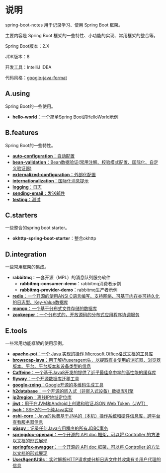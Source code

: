 # 说明

spring-boot-notes 用于记录学习、使用 Spring Boot 框架。

主要内容是 Spring Boot 框架的一些特性、小功能的实现、常用框架的整合等。

Spring Boot版本：2.X

JDK版本：8

开发工具：IntelliJ IDEA

代码风格：[google-java-format](https://github.com/google/google-java-format)

## A.using

Spring Boot的一些使用。

- [**hello-world**：一个简单Spring Boot的HelloWorld示例](DOC/A.using/hello-world/Hello-World.md)

## B.features

Spring Boot的一些特性。

- [**auto-configuration**：自动配置](DOC/B.feature/auto-configuration/Creating-Your-Own-Auto-Configuration.md)
- [**bean-validation**：Bean数据验证(常用注解、校验模式配置、国际化、自定义验证器)](DOC/B.feature/bean-validation/bean-validation.md)
- [**externalized-configuration**：外部化配置](DOC/B.feature/externalized-configuration/Externalized-Configuration.md)
- [**internationalization**：国际化消息提示](DOC/B.feature/i18n/Internationalization.md)
- [**logging**：日志](DOC/B.feature/logging/Logging.md)
- [**sending-email**：发送邮件](DOC/B.feature/mail/Sending-Email.md)
- [**testing**：测试](DOC/B.feature/testing/Testing.md)

## C.starters

一些整合的spring boot starter。

- **okhttp-spring-boot-starter**：整合okhttp

## D.integration

一些常用框架的集成。

- **rabbitmq**：一套开源（MPL）的消息队列服务软件
  - **rabbitmq-consumer-demo**：rabbitmq消费者示例
  - **rabbitmq-provider-demo**：rabbitmq生产者示例
- [**redis**：一个开源的使用ANSI C语言编写、支持网络、可基于内存亦可持久化的日志型、Key-Value数据库](DOC/D.integration/redis/integrate-redis.md)
- [**mongo**：一个基于分布式文件存储的数据库](DOC/D.integration/mongodb/integrate-mongodb.md)
- [**zookeeper**：一个分布式的，开放源码的分布式应用程序协调服务](DOC/D.integration/zookeeper/integrate-zookeeper.md)

## E.tools

一些常用功能框架的使用示例。

- [**apache-poi**：一个 Java 实现的操作 Microsoft Office格式文档的工具库](DOC/E.tool/apache-poi/apache-poi.md)
- [**browscap-java**：用于解析useragent头，以提取有关使用的浏览器、浏览器版本、平台、平台版本和设备类型的信息](DOC/E.tool/browscap-java/browscap-java.md)
- [**Caffeine**：一个基于Java8开发的提供了近乎最佳命中率的高性能的缓存库](DOC/E.tool/caffeine/Caffeine.md)
- [**flyway**：一个开源数据库迁移工具](DOC/E.tool/flyway/flyway.md)
- [**google-zxing**：Google开源的多维码生成工具](DOC/E.tool/google-zxing/google-zxing.md)
- [**h2database**：一个开源的嵌入式（非嵌入式设备）数据库引擎](DOC/E.tool/h2database/h2database.md)
- [**ip2region**：离线IP地址定位库](DOC/E.tool/ip2region/ip2region.md)
- [**jjwt**：用于在JVM和Android上创建和验证JSON Web Token（JWT）](DOC/E.tool/jwt/JSON-Web-Tokens.md)
- [**jsch**：SSH2的一个纯Java实现](DOC/E.tool/jsch/JSch.md)
- [**oshi-core**：Java的免费基于JNA的（本机）操作系统和硬件信息库，跨平台查看服务器信息](DOC/E.tool/oshi/oshi.md)
- [**p6spy**：记录任何Java应用程序的所有JDBC事务](DOC/E.tool/p6spy/P6Spy.md)
- [**springdoc-openapi**：一个开源的 API doc 框架，可以将 Controller 的方法以文档的形式展现](DOC/E.tool/springdoc-openapi/springdoc-openapi.md)
- [**springfox-swagger**：一个开源的 API doc 框架，可以将 Controller 的方法以文档的形式展现](DOC/E.tool/springfox-swagger/springfox-swagger.md)
- [**UserAgentUtils**：实时解析HTTP请求或分析日志文件并收集有关用户代理的信息](DOC/E.tool/user-agent-utils/UserAgentUtils.md)
